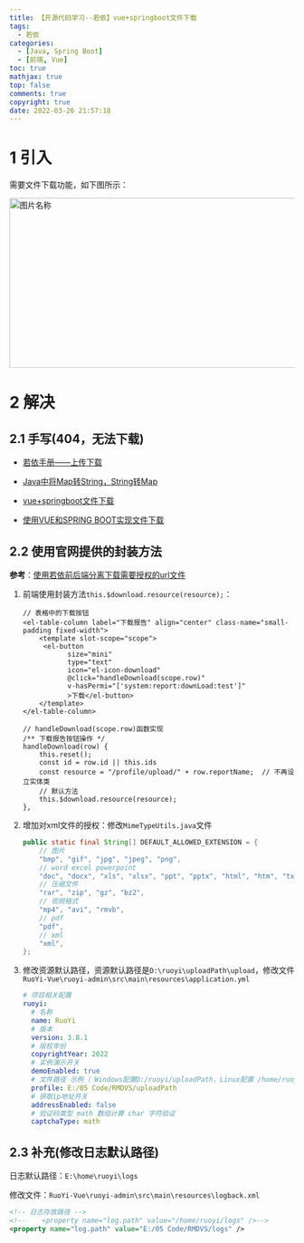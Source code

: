 ```yaml
---
title: 【开源代码学习--若依】vue+springboot文件下载
tags:
  - 若依
categories:
  - [Java, Spring Boot]
  - [前端, Vue]
toc: true
mathjax: true
top: false
comments: true
copyright: true
date: 2022-03-26 21:57:18
---
```


# 1 引入

需要文件下载功能，如下图所示：

<img src="https://s2.loli.net/2022/03/26/MiuO3xawsctC8Vg.png" width = "900" height = "300" alt="图片名称" align=center id=124 />

# 2 解决

## 2.1 手写(404，无法下载)

* [若依手册——上传下载](http://doc.ruoyi.vip/ruoyi/document/htsc.html#%E4%B8%8A%E4%BC%A0%E4%B8%8B%E8%BD%BD)

* [Java中将Map转String，String转Map](https://cloud.tencent.com/developer/article/1790636)
* [vue+springboot文件下载](https://www.cnblogs.com/javalinux/p/14807391.html)
* [使用VUE和SPRING BOOT实现文件下载](https://www.freesion.com/article/77181445797/)

## 2.2 使用官网提供的封装方法

**参考**：[使用若依前后端分离下载需要授权的url文件 ](https://blog.51cto.com/YangRoc/5057161)

1. 前端使用封装方法`this.$download.resource(resource);`：

   ```vue
   // 表格中的下载按钮
   <el-table-column label="下载报告" align="center" class-name="small-padding fixed-width">
       <template slot-scope="scope">
   		<el-button
              size="mini"
              type="text"
              icon="el-icon-download"
              @click="handleDownload(scope.row)"
              v-hasPermi="['system:report:downLoad:test']"
              >下载</el-button>
       </template>
   </el-table-column>
   
   // handleDownload(scope.row)函数实现
   /** 下载报告按钮操作 */
   handleDownload(row) {
       this.reset();
       const id = row.id || this.ids
       const resource = "/profile/upload/" + row.reportName;  // 不再设立实体类
       // 默认方法
       this.$download.resource(resource);
   },
   ```

2. 增加对xml文件的授权：修改`MimeTypeUtils.java`文件

   ```java
   public static final String[] DEFAULT_ALLOWED_EXTENSION = {
       // 图片
       "bmp", "gif", "jpg", "jpeg", "png",
       // word excel powerpoint
       "doc", "docx", "xls", "xlsx", "ppt", "pptx", "html", "htm", "txt",
       // 压缩文件
       "rar", "zip", "gz", "bz2",
       // 视频格式
       "mp4", "avi", "rmvb",
       // pdf
       "pdf",
       // xml
       "xml",
   };
   ```

3. 修改资源默认路径，资源默认路径是`D:\ruoyi\uploadPath\upload`，修改文件`RuoYi-Vue\ruoyi-admin\src\main\resources\application.yml`

   ```yml
   # 项目相关配置
   ruoyi:
     # 名称
     name: RuoYi
     # 版本
     version: 3.8.1
     # 版权年份
     copyrightYear: 2022
     # 实例演示开关
     demoEnabled: true
     # 文件路径 示例（ Windows配置D:/ruoyi/uploadPath，Linux配置 /home/ruoyi/uploadPath）
     profile: E:/05 Code/RMDVS/uploadPath
     # 获取ip地址开关
     addressEnabled: false
     # 验证码类型 math 数组计算 char 字符验证
     captchaType: math
   ```

## 2.3 补充(修改日志默认路径)

日志默认路径：`E:\home\ruoyi\logs`

修改文件：`RuoYi-Vue\ruoyi-admin\src\main\resources\logback.xml`

```xml
<!-- 日志存放路径 -->
<!--	<property name="log.path" value="/home/ruoyi/logs" />-->
<property name="log.path" value="E:/05 Code/RMDVS/logs" />
```

